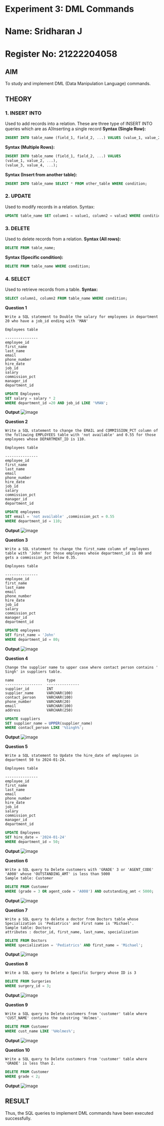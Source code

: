# Experiment 3: DML Commands
# Name: Sridharan J
# Register No: 21222204058

## AIM
To study and implement DML (Data Manipulation Language) commands.

## THEORY

### 1. INSERT INTO
Used to add records into a relation.
These are three type of INSERT INTO queries which are as
A)Inserting a single record
**Syntax (Single Row):**
```sql
INSERT INTO table_name (field_1, field_2, ...) VALUES (value_1, value_2, ...);
```
**Syntax (Multiple Rows):**
```sql
INSERT INTO table_name (field_1, field_2, ...) VALUES
(value_1, value_2, ...),
(value_3, value_4, ...);
```
**Syntax (Insert from another table):**
```sql
INSERT INTO table_name SELECT * FROM other_table WHERE condition;
```
### 2. UPDATE
Used to modify records in a relation.
Syntax:
```sql
UPDATE table_name SET column1 = value1, column2 = value2 WHERE condition;
```
### 3. DELETE
Used to delete records from a relation.
**Syntax (All rows):**
```sql
DELETE FROM table_name;
```
**Syntax (Specific condition):**
```sql
DELETE FROM table_name WHERE condition;
```
### 4. SELECT
Used to retrieve records from a table.
**Syntax:**
```sql
SELECT column1, column2 FROM table_name WHERE condition;
```
**Question 1**
```
Write a SQL statement to Double the salary for employees in department 20 who have a job_id ending with 'MAN'

Employees table

---------------
employee_id
first_name
last_name
email
phone_number
hire_date
job_id
salary
commission_pct
manager_id
department_id
```
```sql
UPDATE Employees
SET salary = salary * 2
WHERE department_id =20 AND job_id LIKE '%MAN';
```
**Output**
![image](https://github.com/user-attachments/assets/8106af6c-b2af-4d83-90c1-d1530d9208dd)

**Question 2**
```
Write a SQL statement to change the EMAIL and COMMISSION_PCT column of the following EMPLOYEES table with 'not available' and 0.55 for those employees whose DEPARTMENT_ID is 110.

Employees table

---------------
employee_id
first_name
last_name
email
phone_number
hire_date
job_id
salary
commission_pct
manager_id
department_id
```
```sql
UPDATE employees
SET email = 'not available' ,commission_pct = 0.55
WHERE department_id = 110;
```
**Output**
![image](https://github.com/user-attachments/assets/70790773-3341-4f42-8ba5-45aeb83c7d9b)

**Question 3**
```
Write a SQL statement to change the first_name column of employees table with 'John' for those employees whose department_id is 80 and gets a commission_pct below 0.35.

Employees table

---------------
employee_id
first_name
last_name
email
phone_number
hire_date
job_id
salary
commission_pct
manager_id
department_id
```
```sql
UPDATE employees
SET first_name = 'John'
WHERE department_id = 80;
```
**Output**
![image](https://github.com/user-attachments/assets/1598ec9c-9c8f-4fc4-9725-39591033a4c5)

**Question 4**
```
Change the supplier name to upper case where contact person contains ' Singh' in suppliers table.

name               type
-----------------  ---------------
supplier_id        INT
supplier_name      VARCHAR(100)
contact_person     VARCHAR(100)
phone_number       VARCHAR(20)
email              VARCHAR(100)
address            VARCHAR(250)
```
```sql
UPDATE suppliers
SET supplier_name = UPPER(supplier_name)
WHERE contact_person LIKE '%Singh%';
```
**Output**
![image](https://github.com/user-attachments/assets/8ca7067e-1e4b-4a54-b675-5e0b42b6cf4e)

**Question 5**
```
Write a SQL statement to Update the hire_date of employees in department 50 to 2024-01-24.

Employees table

---------------
employee_id
first_name
last_name
email
phone_number
hire_date
job_id
salary
commission_pct
manager_id
department_id
```
```sql
UPDATE Employees
SET hire_date = '2024-01-24'
WHERE department_id = 50;
```
**Output**
![image](https://github.com/user-attachments/assets/a9fd111f-d37b-408a-a39a-794f0dfa4521)

**Question 6**
```
Write a SQL query to Delete customers with 'GRADE' 3 or 'AGENT_CODE' 'A008' whose 'OUTSTANDING_AMT' is less than 5000
Sample table: Customer
```
```sql
DELETE FROM Customer
WHERE (grade = 3 OR agent_code = 'A008') AND outstanding_amt < 5000;
```
**Output**
![image](https://github.com/user-attachments/assets/395d67cb-f1e1-4e2c-a63b-5d16d17a0c5e)

**Question 7**
```
Write a SQL query to delete a doctor from Doctors table whose Specialization is 'Pediatrics' and First name is 'Michael'.
Sample table: Doctors
attributes : doctor_id, first_name, last_name, specialization
```
```sql
DELETE FROM Doctors
WHERE specialization = 'Pediatrics' AND first_name = 'Michael';
```
**Output**
![image](https://github.com/user-attachments/assets/5e48f852-998f-4d03-8e91-0ec0653b06aa)

**Question 8**
```
Write a SQL query to Delete a Specific Surgery whose ID is 3
```
```sql
DELETE FROM Surgeries
WHERE surgery_id = 3;
```
**Output**
![image](https://github.com/user-attachments/assets/6b024d3a-3514-4e33-ad48-397481f9a26c)

**Question 9**
```
Write a SQL query to Delete customers from 'customer' table where 'CUST_NAME' contains the substring 'Holmes'.
```
```sql
DELETE FROM Customer
WHERE cust_name LIKE '%Holmes%';
```
**Output**
![image](https://github.com/user-attachments/assets/c682f415-b84e-4f81-b4e9-a316d6303ab6)

**Question 10**
```
Write a SQL query to Delete customers from 'customer' table where 'GRADE' is less than 2.
```
```sql
DELETE FROM Customer
WHERE grade < 2;
```
**Output**
![image](https://github.com/user-attachments/assets/1b54d708-cfca-4acd-adec-9ba3d76b7e49)

## RESULT
Thus, the SQL queries to implement DML commands have been executed successfully.
